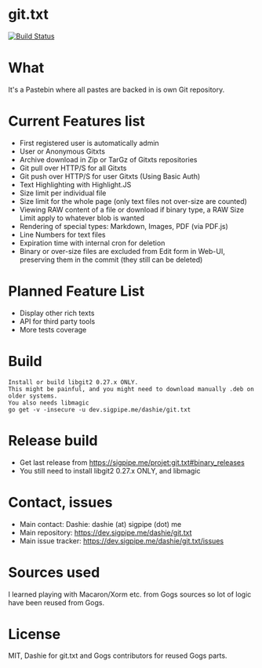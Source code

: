 git.txt
=======

[![Build Status](https://drone.sigpipe.me/api/badges/dashie/git.txt/status.svg)](https://drone.sigpipe.me/dashie/git.txt)

# What

It's a Pastebin where all pastes are backed in is own Git repository.

# Current Features list
- First registered user is automatically admin
- User or Anonymous Gitxts
- Archive download in Zip or TarGz of Gitxts repositories
- Git pull over HTTP/S for all Gitxts
- Git push over HTTP/S for user Gitxts (Using Basic Auth)
- Text Highlighting with Highlight.JS
- Size limit per individual file
- Size limit for the whole page (only text files not over-size are counted)
- Viewing RAW content of a file or download if binary type, a RAW Size Limit apply to whatever blob is wanted
- Rendering of special types: Markdown, Images, PDF (via PDF.js)
- Line Numbers for text files
- Expiration time with internal cron for deletion
- Binary or over-size files are excluded from Edit form in Web-UI, preserving them in the commit (they still can be deleted)

# Planned Feature List
- Display other rich texts
- API for third party tools
- More tests coverage

# Build

    Install or build libgit2 0.27.x ONLY.
    This might be painful, and you might need to download manually .deb on older systems.
    You also needs libmagic
    go get -v -insecure -u dev.sigpipe.me/dashie/git.txt

# Release build

- Get last release from https://sigpipe.me/projet:git.txt#binary_releases
- You still need to install libgit2 0.27.x ONLY, and libmagic

# Contact, issues
- Main contact: Dashie: dashie (at) sigpipe (dot) me
- Main repository: https://dev.sigpipe.me/dashie/git.txt
- Main issue tracker: https://dev.sigpipe.me/dashie/git.txt/issues

# Sources used

I learned playing with Macaron/Xorm etc. from Gogs sources so lot of logic have been reused from Gogs.

# License

MIT, Dashie for git.txt and Gogs contributors for reused Gogs parts.
